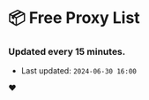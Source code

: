 # :package: Free Proxy List
### Updated every 15 minutes.

- Last updated: `2024-06-30 16:00`

:heart:
